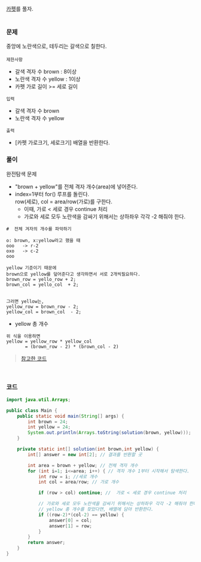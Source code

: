 [카펫](https://school.programmers.co.kr/learn/courses/30/lessons/42842)를 풀자. <br> <br>

### 문제
중앙에 노란색으로, 테두리는 갈색으로 칠한다.  <br> <br>
`제한사항` <br>
+ 갈색 격자 수 brown : 8이상
+ 노란색 격자 수  yellow : 1이상
+ 카펫 가로 길이 >= 세로 길이

`입력` <br>
+ 갈색 격자 수  brown
+ 노란색 격자 수 yellow

`출력` <br>
+ [카펫 가로크기, 세로크기] 배열을 반환한다.

### 풀이
완전탐색 문제
+ "brown + yellow"를 전체 격자 개수(area)에 넣어준다.
+ index=1부터 for() 루프를 돌린다. <br>
row(세로), col = area/row(가로)를 구한다.
  + 이때, 가로 < 세로 경우 continue 처리 
  + 가로와 세로 모두 노란색을 감싸기 위해서는 상하좌우 각각 -2 해줘야 한다.
```
#  전체 겨자의 개수를 파악하기

o: brown, x:yellow라고 했을 때
ooo   -> r-2
oxo   -> c-2
ooo

yellow 기준이기 때문에 
brown으로 yellow를 덮어준다고 생각하면서 서로 2개씩필요하다.
brown_row = yello_row + 2;
brown_col = yello_col  + 2;


그러면 yellow는,
yellow_row = brown_row - 2;
yellow_col = brown_col  - 2;
``` 

+ yellow 총 개수
```
위 식을 이용하면 
yellow = yellow_row * yellow_col
       = (brown_row - 2) * (brown_col - 2)
```
> [참고한 코드](https://blackvill.tistory.com/181)

<br>

### 코드
```java
import java.util.Arrays;

public class Main {
    public static void main(String[] args) {
        int brown = 24;
        int yellow = 24;
        System.out.println(Arrays.toString(solution(brown, yellow)));
    }

    private static int[] solution(int brown,int yellow) {
        int[] answer = new int[2]; // 결과를 반환할 곳

        int area = brown + yellow; // 전체 격자 개수
        for (int i=1; i<=area; i++) { // 격자 개수 1부터 시작해서 탐색한다.
            int row = i; //세로 개수
            int col = area/row; // 가로 개수

            if (row > col) continue; //  가로 < 세로 경우 continue 처리

            // 가로와 세로 모두 노란색을 감싸기 위해서는 상하좌우 각각 -2 해줘야 한다.
            // yellow 총 개수를 찾았다면, 배열에 담아 반환한다.
            if ((row-2)*(col-2) == yellow) {
                answer[0] = col; 
                answer[1] = row;
            }
        }
        return answer;
    }
}
```
